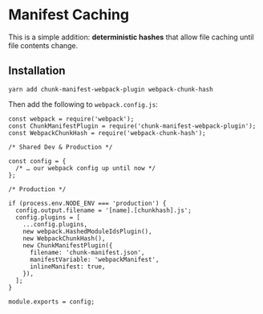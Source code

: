 # Manifest Caching

This is a simple addition: **deterministic hashes** that allow file caching
until file contents change.

## Installation

```
yarn add chunk-manifest-webpack-plugin webpack-chunk-hash
```

Then add the following to `webpack.config.js`:

```
const webpack = require('webpack');
const ChunkManifestPlugin = require('chunk-manifest-webpack-plugin');
const WebpackChunkHash = require('webpack-chunk-hash');

/* Shared Dev & Production */

const config = {
  /* … our webpack config up until now */
};

/* Production */

if (process.env.NODE_ENV === 'production') {
  config.output.filename = '[name].[chunkhash].js';
  config.plugins = [
    ...config.plugins,
    new webpack.HashedModuleIdsPlugin(),
    new WebpackChunkHash(),
    new ChunkManifestPlugin({
      filename: 'chunk-manifest.json',
      manifestVariable: 'webpackManifest',
      inlineManifest: true,
    }),
  ];
}

module.exports = config;
```
